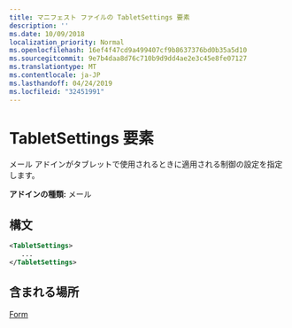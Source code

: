 ```yaml
---
title: マニフェスト ファイルの TabletSettings 要素
description: ''
ms.date: 10/09/2018
localization_priority: Normal
ms.openlocfilehash: 16ef4f47cd9a499407cf9b8637376bd0b35a5d10
ms.sourcegitcommit: 9e7b4daa8d76c710b9d9dd4ae2e3c45e8fe07127
ms.translationtype: MT
ms.contentlocale: ja-JP
ms.lasthandoff: 04/24/2019
ms.locfileid: "32451991"
---
```

# <a name="tabletsettings-element"></a>TabletSettings 要素

メール アドインがタブレットで使用されるときに適用される制御の設定を指定します。

**アドインの種類:** メール

## <a name="syntax"></a>構文

```XML
<TabletSettings>
   ...
</TabletSettings>
```

## <a name="contained-in"></a>含まれる場所

[Form](form.md)

